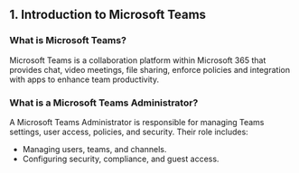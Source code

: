 ## 1. Introduction to Microsoft Teams

### What is Microsoft Teams?
Microsoft Teams is a collaboration platform within Microsoft 365 that provides chat, video meetings, file sharing, enforce policies and integration with apps to enhance team productivity.

### What is a Microsoft Teams Administrator?
A Microsoft Teams Administrator is responsible for managing Teams settings, user access, policies, and security. Their role includes:
- Managing users, teams, and channels.
- Configuring security, compliance, and guest access.
